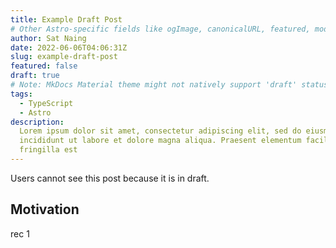 ```yaml
---
title: Example Draft Post
# Other Astro-specific fields like ogImage, canonicalURL, featured, modDatetime might not be directly used by the default MkDocs Material theme or configured plugins.
author: Sat Naing
date: 2022-06-06T04:06:31Z
slug: example-draft-post
featured: false
draft: true
# Note: MkDocs Material theme might not natively support 'draft' status without customization or plugins like mkdocs-exclude. Content will be included by default.
tags:
  - TypeScript
  - Astro
description:
  Lorem ipsum dolor sit amet, consectetur adipiscing elit, sed do eiusmod tempor
  incididunt ut labore et dolore magna aliqua. Praesent elementum facilisis leo vel
  fringilla est
---
```


Users cannot see this post because it is in draft.

## Motivation

rec 1
